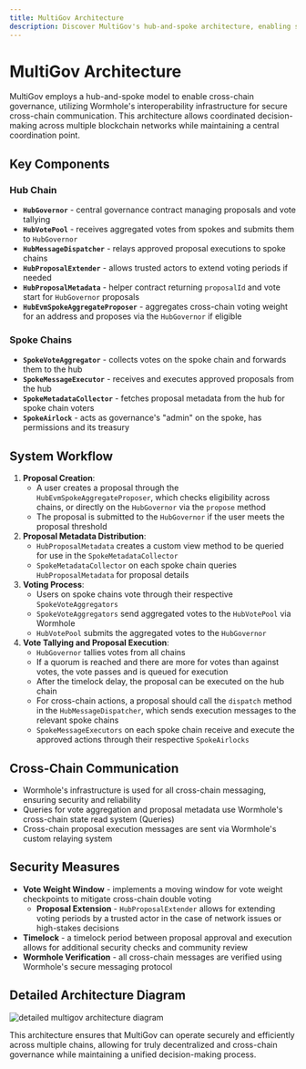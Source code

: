 ```yaml
---
title: MultiGov Architecture
description: Discover MultiGov's hub-and-spoke architecture, enabling secure cross-chain governance with Wormhole’s interoperability and decentralized coordination.
---
```


# MultiGov Architecture

MultiGov employs a hub-and-spoke model to enable cross-chain governance, utilizing Wormhole's interoperability infrastructure for secure cross-chain communication. This architecture allows coordinated decision-making across multiple blockchain networks while maintaining a central coordination point.

## Key Components

### **Hub Chain**
   - **`HubGovernor`** - central governance contract managing proposals and vote tallying
   - **`HubVotePool`** - receives aggregated votes from spokes and submits them to `HubGovernor`
   - **`HubMessageDispatcher`** - relays approved proposal executions to spoke chains
   - **`HubProposalExtender`** - allows trusted actors to extend voting periods if needed
   - **`HubProposalMetadata`** - helper contract returning `proposalId` and vote start for `HubGovernor` proposals
   - **`HubEvmSpokeAggregateProposer`** - aggregates cross-chain voting weight for an address and proposes via the `HubGovernor` if eligible

### **Spoke Chains**
   - **`SpokeVoteAggregator`** - collects votes on the spoke chain and forwards them to the hub
   - **`SpokeMessageExecutor`** - receives and executes approved proposals from the hub
   - **`SpokeMetadataCollector`** - fetches proposal metadata from the hub for spoke chain voters
   - **`SpokeAirlock`** - acts as governance's "admin" on the spoke, has permissions and its treasury

## System Workflow

1. **Proposal Creation**:
    - A user creates a proposal through the `HubEvmSpokeAggregateProposer`, which checks eligibility across chains, or directly on the `HubGovernor` via the `propose` method
    - The proposal is submitted to the `HubGovernor` if the user meets the proposal threshold
1. **Proposal Metadata Distribution**:
    - `HubProposalMetadata` creates a custom view method to be queried for use in the `SpokeMetadataCollector`
    - `SpokeMetadataCollector` on each spoke chain queries `HubProposalMetadata` for proposal details
1. **Voting Process**:
    - Users on spoke chains vote through their respective `SpokeVoteAggregators`
    - `SpokeVoteAggregators` send aggregated votes to the `HubVotePool` via Wormhole
    - `HubVotePool` submits the aggregated votes to the `HubGovernor`
1. **Vote Tallying and Proposal Execution**:
    - `HubGovernor` tallies votes from all chains
    - If a quorum is reached and there are more for votes than against votes, the vote passes and is queued for execution
    - After the timelock delay, the proposal can be executed on the hub chain
    - For cross-chain actions, a proposal should call the `dispatch` method in the `HubMessageDispatcher`, which sends execution messages to the relevant spoke chains
    - `SpokeMessageExecutors` on each spoke chain receive and execute the approved actions through their respective `SpokeAirlocks`

## Cross-Chain Communication

- Wormhole's infrastructure is used for all cross-chain messaging, ensuring security and reliability
- Queries for vote aggregation and proposal metadata use Wormhole's cross-chain state read system (Queries)
- Cross-chain proposal execution messages are sent via Wormhole's custom relaying system

## Security Measures

- **Vote Weight Window** - implements a moving window for vote weight checkpoints to mitigate cross-chain double voting
    - **Proposal Extension** - `HubProposalExtender` allows for extending voting periods by a trusted actor in the case of network issues or high-stakes decisions
- **Timelock** - a timelock period between proposal approval and execution allows for additional security checks and community review
- **Wormhole Verification** - all cross-chain messages are verified using Wormhole's secure messaging protocol

## Detailed Architecture Diagram

![detailed multigov architecture diagram](/docs/images/learn/governance/multigov-detailed.webp)

This architecture ensures that MultiGov can operate securely and efficiently across multiple chains, allowing for truly decentralized and cross-chain governance while maintaining a unified decision-making process.
